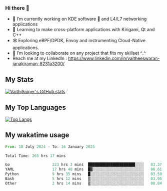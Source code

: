 ### Hi there 👋

- 🔭 I’m currently working on KDE software 💓 and L4/L7 networking applications 
- 📖 Learning to make cross-platform applications with Kirigami, Qt and C++
- 🕸️ Exploring eBPF/DPDK, Envoy and instrumenting Cloud-Native applications. 
- 👯 I’m looking to collaborate on any project that fits my skillset ^_^
- Reach me at my LinkedIn : https://www.linkedin.com/in/vaitheeswaran-janakiraman-8231a3200/

## My Stats
[![VaithiSniper's GitHub stats](https://github-readme-stats.vercel.app/api?username=VaithiSniper&hide=stars&theme=radical)](https://github.com/anuraghazra/github-readme-stats)

## My Top Languages

[![Top Langs](https://github-readme-stats.vercel.app/api/top-langs/?username=VaithiSniper&layout=compact)](https://github.com/anuraghazra/github-readme-stats)

## My wakatime usage

<!--START_SECTION:waka-->

```rust
From: 18 July 2024 - To: 16 January 2025

Total Time: 265 hrs 17 mins

Go                   223 hrs 3 mins  █████████████████████░░░░   83.37 %
YAML                 17 hrs 40 mins  █▓░░░░░░░░░░░░░░░░░░░░░░░   06.61 %
Python               9 hrs 35 mins   █░░░░░░░░░░░░░░░░░░░░░░░░   03.59 %
Bash                 5 hrs 12 mins   ▒░░░░░░░░░░░░░░░░░░░░░░░░   01.95 %
Other                2 hrs 14 mins   ▒░░░░░░░░░░░░░░░░░░░░░░░░   00.84 %
```

<!--END_SECTION:waka-->
